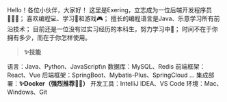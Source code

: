 Hello！各位小伙伴，大家好！
这里是Exering，立志成为一位后端开发程序员🧑🏻‍💻；
喜欢编程💻、学习📖和游戏🎮；
擅长的编程语言是Java、乐意学习所有前沿技术；
目前还是一位没有过实习经历的本科生，努力学习中📖；
时间不在于你拥有多少，而在于你怎样使用。

> **✨技能**

语言：Java、Python、JavaScript\n
数据库：MySQL、Redis
前端框架：React、Vue
后端框架：SpringBoot、Mybatis-Plus、SpringCloud ...
集成部署：**✨Docker（强烈推荐👍🏻）**
开发工具：IntelliJ IDEA、VS Code
环境：Mac、Windows、Git
